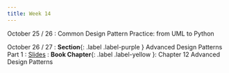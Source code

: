 ```yaml
---
title: Week 14
---
```


October 25 / 26
: Common Design Pattern Practice: from UML  to Python

October 26 / 27
: **Section**{: .label .label-purple } Advanced Design Patterns Part 1
    : [Slides]()
: **Book Chapter**{: .label .label-yellow }: Chapter 12 Advanced Design Patterns

